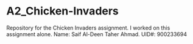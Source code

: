 # A2_Chicken-Invaders

Repository for the Chicken Invaders assignment. I worked on this assignment alone.
Name: Saif Al-Deen Taher Ahmad. UID#: 900233694
